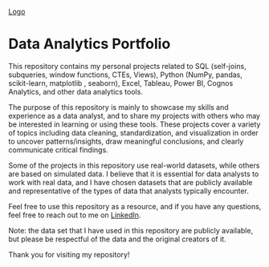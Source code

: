 [Logo](<img width="275" alt="image" src="https://user-images.githubusercontent.com/71008875/211677847-ea06f85f-d6d4-45aa-9aff-726d17050ac3.png">)

# Data Analytics Portfolio

This repository contains my personal projects related to SQL (self-joins, subqueries, window functions, CTEs, Views), Python (NumPy, pandas, scikit-learn, matplotlib , seaborn), Excel, Tableau, Power BI, Cognos Analytics, and other data analytics tools.

The purpose of this repository is mainly to showcase my skills and experience as a data analyst, and to share my projects with others who may be interested in learning or using these tools. These projects cover a variety of topics including data cleaning, standardization, and visualization in order to uncover patterns/insights, draw meaningful conclusions, and clearly communicate critical findings. 

Some of the projects in this repository use real-world datasets, while others are based on simulated data. I believe that it is essential for data analysts to work with real data, and I have chosen datasets that are publicly available and representative of the types of data that analysts typically encounter.

Feel free to use this repository as a resource, and if you have any questions, feel free to reach out to me on [LinkedIn](https://www.linkedin.com/in/muhammadadil86/).

Note: the data set that I have used in this repository are publicly available, but please be respectful of the data and the original creators of it.

Thank you for visiting my repository!
